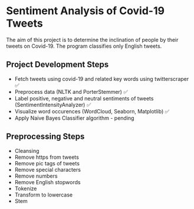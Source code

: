 # Sentiment Analysis of Covid-19 Tweets

The aim of this project is to determine the inclination of people by their tweets on Covid-19. The program classifies only English tweets.

## Project Development Steps

- Fetch tweets using covid-19 and related key words using twitterscraper ✅
- Preprocess data (NLTK and PorterStemmer) ✅
- Label positive, negative and neutral sentiments of tweets (SentimentIntensityAnalyzer) ✅
- Visualize word occurences (WordCloud, Seaborn, Matplotlib) ✅
- Apply Naive Bayes Classifier algorithm - pending

## Preprocessing Steps

- Cleansing
- Remove https from tweets
- Remove pic tags of tweets
- Remove special characters
- Remove numbers
- Remove English stopwords
- Tokenize
- Transform to lowercase
- Stem